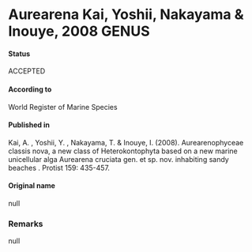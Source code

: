 Aurearena Kai, Yoshii, Nakayama & Inouye, 2008 GENUS
=======

#### Status
ACCEPTED

#### According to
World Register of Marine Species

#### Published in
Kai, A. , Yoshii, Y. , Nakayama, T. & Inouye, I. (2008). Aurearenophyceae classis nova, a new class of Heterokontophyta based on a new marine unicellular alga Aurearena cruciata gen. et sp. nov. inhabiting sandy beaches . Protist 159: 435-457.

#### Original name
null

### Remarks
null